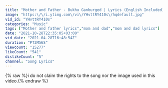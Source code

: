 ```yaml
---
title: "Mother and Father - Bukhu Ganburged | Lyrics (English Included)"
image: "https:\/\/i.ytimg.com\/vi\/YHvttRY410s\/hqdefault.jpg"
vid_id: "YHvttRY410s"
categories: "Music"
tags: ["Mother and father lyrics","mom and dad","mom and dad lyrics"]
date: "2021-10-28T22:35:05+03:00"
vid_date: "2021-04-28T16:48:54Z"
duration: "PT3M56S"
viewcount: "15277"
likeCount: "541"
dislikeCount: "5"
channel: "Song Lyrics"
---
```

{% raw %}i do not claim the rights to the song nor the image used in this video.{% endraw %}
